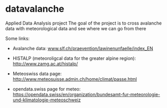 # datavalanche
Applied Data Analysis project
The goal of the project is to cross avalanche data with meteorological data and see where we can go from there

Some links:

  * Avalanche data: www.slf.ch/praevention/lawinenunfaelle/index_EN

  * HISTALP (meteoroligcal data for the greater alpine region): http://www.zamg.ac.at/histalp/

  * Meteoswiss data page: http://www.meteosuisse.admin.ch/home/climat/passe.html

  * opendata.swiss page for meteo: https://opendata.swiss/en/organization/bundesamt-fur-meteorologie-und-klimatologie-meteoschweiz
